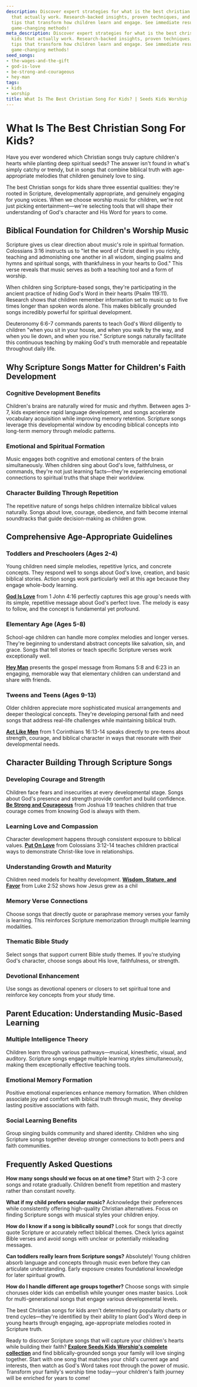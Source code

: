 ```yaml
---
description: Discover expert strategies for what is the best christian song for kids
  that actually work. Research-backed insights, proven techniques, and professional
  tips that transform how children learn and engage. See immediate results with these
  game-changing methods!
meta_description: Discover expert strategies for what is the best christian song for
  kids that actually work. Research-backed insights, proven techniques, and professional
  tips that transform how children learn and engage. See immediate results with these
  game-changing methods!
seed_songs:
- the-wages-and-the-gift
- god-is-love
- be-strong-and-courageous
- hey-man
tags:
- kids
- worship
title: What Is The Best Christian Song For Kids? | Seeds Kids Worship
---
```

# What Is The Best Christian Song For Kids?

Have you ever wondered which Christian songs truly capture children's hearts while planting deep spiritual seeds? The answer isn't found in what's simply catchy or trendy, but in songs that combine biblical truth with age-appropriate melodies that children genuinely love to sing.

The best Christian songs for kids share three essential qualities: they're rooted in Scripture, developmentally appropriate, and genuinely engaging for young voices. When we choose worship music for children, we're not just picking entertainment—we're selecting tools that will shape their understanding of God's character and His Word for years to come.

## Biblical Foundation for Children's Worship Music

Scripture gives us clear direction about music's role in spiritual formation. Colossians 3:16 instructs us to "let the word of Christ dwell in you richly, teaching and admonishing one another in all wisdom, singing psalms and hymns and spiritual songs, with thankfulness in your hearts to God." This verse reveals that music serves as both a teaching tool and a form of worship.

When children sing Scripture-based songs, they're participating in the ancient practice of hiding God's Word in their hearts (Psalm 119:11). Research shows that children remember information set to music up to five times longer than spoken words alone. This makes biblically grounded songs incredibly powerful for spiritual development.

Deuteronomy 6:6-7 commands parents to teach God's Word diligently to children "when you sit in your house, and when you walk by the way, and when you lie down, and when you rise." Scripture songs naturally facilitate this continuous teaching by making God's truth memorable and repeatable throughout daily life.

## Why Scripture Songs Matter for Children's Faith Development

### Cognitive Development Benefits

Children's brains are naturally wired for music and rhythm. Between ages 3-7, kids experience rapid language development, and songs accelerate vocabulary acquisition while improving memory retention. Scripture songs leverage this developmental window by encoding biblical concepts into long-term memory through melodic patterns.

### Emotional and Spiritual Formation

Music engages both cognitive and emotional centers of the brain simultaneously. When children sing about God's love, faithfulness, or commands, they're not just learning facts—they're experiencing emotional connections to spiritual truths that shape their worldview.

### Character Building Through Repetition

The repetitive nature of songs helps children internalize biblical values naturally. Songs about love, courage, obedience, and faith become internal soundtracks that guide decision-making as children grow.

## Comprehensive Age-Appropriate Guidelines

### Toddlers and Preschoolers (Ages 2-4)
Young children need simple melodies, repetitive lyrics, and concrete concepts. They respond well to songs about God's love, creation, and basic biblical stories. Action songs work particularly well at this age because they engage whole-body learning.

**[God Is Love](https://seedskidsworship.com/product/god-is-love-1-john-416/)** from 1 John 4:16 perfectly captures this age group's needs with its simple, repetitive message about God's perfect love. The melody is easy to follow, and the concept is fundamental yet profound.

### Elementary Age (Ages 5-8)
School-age children can handle more complex melodies and longer verses. They're beginning to understand abstract concepts like salvation, sin, and grace. Songs that tell stories or teach specific Scripture verses work exceptionally well.

**[Hey Man](https://seedskidsworship.com/product/hey-man-romans-58-623/)** presents the gospel message from Romans 5:8 and 6:23 in an engaging, memorable way that elementary children can understand and share with friends.

### Tweens and Teens (Ages 9-13)
Older children appreciate more sophisticated musical arrangements and deeper theological concepts. They're developing personal faith and need songs that address real-life challenges while maintaining biblical truth.

**[Act Like Men](https://seedskidsworship.com/product/act-like-men-1-corinthians-1613-14-2/)** from 1 Corinthians 16:13-14 speaks directly to pre-teens about strength, courage, and biblical character in ways that resonate with their developmental needs.

## Character Building Through Scripture Songs

### Developing Courage and Strength
Children face fears and insecurities at every developmental stage. Songs about God's presence and strength provide comfort and build confidence. **[Be Strong and Courageous](https://seedskidsworship.com/product/be-strong-and-courageous-joshua-19-2/)** from Joshua 1:9 teaches children that true courage comes from knowing God is always with them.

### Learning Love and Compassion
Character development happens through consistent exposure to biblical values. **[Put On Love](https://seedskidsworship.com/product/put-on-love-colossians-312-14a-2/)** from Colossians 3:12-14 teaches children practical ways to demonstrate Christ-like love in relationships.

### Understanding Growth and Maturity
Children need models for healthy development. **[Wisdom, Stature, and Favor](https://seedskidsworship.com/product/wisdom-stature-and-favor-luke-252-2/)** from Luke 2:52 shows how Jesus grew as a chil

### Memory Verse Connections
Choose songs that directly quote or paraphrase memory verses your family is learning. This reinforces Scripture memorization through multiple learning modalities.

### Thematic Bible Study
Select songs that support current Bible study themes. If you're studying God's character, choose songs about His love, faithfulness, or strength.

### Devotional Enhancement
Use songs as devotional openers or closers to set spiritual tone and reinforce key concepts from your study time.

## Parent Education: Understanding Music-Based Learning

### Multiple Intelligence Theory
Children learn through various pathways—musical, kinesthetic, visual, and auditory. Scripture songs engage multiple learning styles simultaneously, making them exceptionally effective teaching tools.

### Emotional Memory Formation
Positive emotional experiences enhance memory formation. When children associate joy and comfort with biblical truth through music, they develop lasting positive associations with faith.

### Social Learning Benefits
Group singing builds community and shared identity. Children who sing Scripture songs together develop stronger connections to both peers and faith communities.

## Frequently Asked Questions

**How many songs should we focus on at one time?**
Start with 2-3 core songs and rotate gradually. Children benefit from repetition and mastery rather than constant novelty.

**What if my child prefers secular music?**
Acknowledge their preferences while consistently offering high-quality Christian alternatives. Focus on finding Scripture songs with musical styles your children enjoy.

**How do I know if a song is biblically sound?**
Look for songs that directly quote Scripture or accurately reflect biblical themes. Check lyrics against Bible verses and avoid songs with unclear or potentially misleading messages.

**Can toddlers really learn from Scripture songs?**
Absolutely! Young children absorb language and concepts through music even before they can articulate understanding. Early exposure creates foundational knowledge for later spiritual growth.

**How do I handle different age groups together?**
Choose songs with simple choruses older kids can embellish while younger ones master basics. Look for multi-generational songs that engage various developmental levels.

The best Christian songs for kids aren't determined by popularity charts or trend cycles—they're identified by their ability to plant God's Word deep in young hearts through engaging, age-appropriate melodies rooted in Scripture truth.

Ready to discover Scripture songs that will capture your children's hearts while building their faith? **[Explore Seeds Kids Worship's complete collection](https://seedskidsworship.com/)** and find biblically-grounded songs your family will love singing together. Start with one song that matches your child's current age and interests, then watch as God's Word takes root through the power of music. Transform your family's worship time today—your children's faith journey will be enriched for years to come!

<script type="application/ld+json">
{
  "@context": "https://schema.org",
  "@type": "Article",
  "headline": "What Is The Best Christian Song For Kids",
  "author": {
    "@type": "Organization",
    "name": "Seeds Kids Worship"
  },
  "publisher": {
    "@type": "Organization",
    "name": "Seeds Kids Worship",
    "logo": {
      "@type": "ImageObject",
      "url": "https://seedskidsworship.com/logo.png"
    }
  },
  "datePublished": "2025-09-08T13:19:49.563439",
  "dateModified": "2025-09-08T13:19:49.563461",
  "description": "Discover expert strategies for what is the best christian song for kids that actually work. Research-backed insights, proven techniques, and professional tips t",
  "mainEntityOfPage": {
    "@type": "WebPage",
    "@id": "https://seedskidsworship.com/activities/what-is-the-best-christian-song-for-kids/"
  }
}
</script>

<script type="application/ld+json">
{
  "@context": "https://schema.org",
  "@type": "Product",
  "name": "The Wages And The Gift",
  "description": "Gospel song contrasting the wages of sin with God's gift of eternal life from Romans 3:23 and 6:23",
  "url": "https://seedskidsworship.com/product/the-wages-and-the-gift-romans/",
  "brand": {
    "@type": "Brand",
    "name": "Seeds Kids Worship"
  },
  "category": "Children's Christian Music",
  "album": "Seeds of Character"
}
</script>

<script type="application/ld+json">
{
  "@context": "https://schema.org",
  "@type": "Product",
  "name": "God Is Love",
  "description": "Scripture song declaring that God is love and encouraging children to trust His perfect love.",
  "url": "https://seedskidsworship.com/product/god-is-love-1-john-416/",
  "brand": {
    "@type": "Brand",
    "name": "Seeds Kids Worship"
  },
  "category": "Children's Christian Music",
  "album": "The Character of God"
}
</script>
